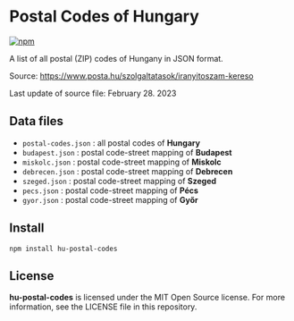 # Postal Codes of Hungary

[![npm](https://img.shields.io/npm/v/hu-postal-codes.svg)](https://www.npmjs.com/package/hu-postal-codes)

A list of all postal (ZIP) codes of Hungany in JSON format.
 
Source: https://www.posta.hu/szolgaltatasok/iranyitoszam-kereso

Last update of source file: February 28. 2023

## Data files

- `postal-codes.json` : all postal codes of **Hungary**
- `budapest.json` : postal code-street mapping of **Budapest**
- `miskolc.json` : postal code-street mapping of **Miskolc**
- `debrecen.json` : postal code-street mapping of **Debrecen**
- `szeged.json` : postal code-street mapping of **Szeged**
- `pecs.json` : postal code-street mapping of **Pécs**
- `gyor.json` : postal code-street mapping of **Győr**

## Install

```shell
npm install hu-postal-codes
```

## License

**hu-postal-codes** is licensed under the MIT Open Source license. For more information, see the LICENSE file in this repository.
